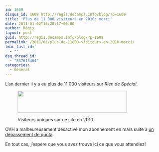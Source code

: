 ```yaml
---
id: 1609
disqus_id: 1609 http://regis.decamps.info/blog/?p=1609
title: 'Plus de 11 000 visiteurs en 2010: merci'
date: 2011-01-02T16:20:17+00:00
author: Régis
layout: post
guid: http://regis.decamps.info/blog/?p=1609
permalink: /2011/01/plus-de-11000-visiteurs-en-2010-merci/
tmac_last_id:
  - ""
dsq_thread_id:
  - "837613464"
categories:
  - Général
---
```

L’an dernier il y a eu plus de 11 000 visiteurs sur _Rien de Spécial_.<figure id="attachment_1610" style="width: 350px" class="wp-caption alignnone">

[<img src="http://regis.decamps.info/blog/wp-content/uploads/2011/01/visitors-350x70.png" alt="" title="Visiteurs uniques en 2010" width="350" height="70" class="size-medium wp-image-1610" srcset="http://regis.decamps.info/blog/wp-content/uploads/2011/01/visitors-350x70.png 350w, http://regis.decamps.info/blog/wp-content/uploads/2011/01/visitors.png 969w" sizes="(max-width: 350px) 100vw, 350px" />](http://regis.decamps.info/blog/wp-content/uploads/2011/01/visitors.png)<figcaption class="wp-caption-text">Visiteurs uniques sur ce site en 2010</figcaption></figure> 

OVH a malheureusement désactivé mon abonnement en mars suite à [un dépassement de quota](http://regis.decamps.info/blog/2010/03/hotlinking/).

En tout cas, j’espère que vous avez trouvé ici ce que vous attendiez!
